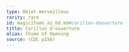 ```yaml
---
type: Objet merveilleux
rarity: rare
id: magicitems_az_hd.md#carillon-douverture
title: Carillon d'ouverture
alias: Chime of Opening
source: (CDC p156)
---
```


